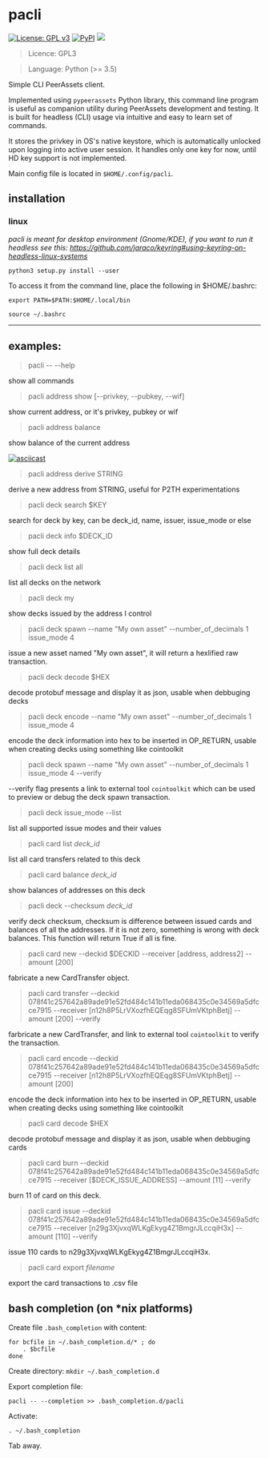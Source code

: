 # pacli

[![License: GPL v3](https://img.shields.io/badge/License-GPL%20v3-blue.svg)](https://www.gnu.org/licenses/gpl-3.0)
[![PyPI](https://img.shields.io/pypi/v/pacli.svg?style=flat-square)](https://pypi.python.org/pypi/pacli/)
[![](https://img.shields.io/badge/python-3.5+-blue.svg)](https://www.python.org/download/releases/3.5.0/) 

> Licence: GPL3

> Language: Python (>= 3.5)

Simple CLI PeerAssets client.

Implemented using `pypeerassets` Python library, this command line program is useful as companion utility during PeerAssets development and testing.
It is built for headless (CLI) usage via intuitive and easy to learn set of commands.

It stores the privkey in OS's native keystore, which is automatically unlocked upon logging into active user session.
It handles only one key for now, until HD key support is not implemented.

Main config file is located in `$HOME/.config/pacli`.

## installation

### linux

*pacli is meant for desktop environment (Gnome/KDE), if you want to run it headless see this: https://github.com/jaraco/keyring#using-keyring-on-headless-linux-systems*

`python3 setup.py install --user`

To access it from the command line, place the following in $HOME/.bashrc:

`export PATH=$PATH:$HOME/.local/bin`

`source ~/.bashrc`

__________________________________________________

## examples:

> pacli -- --help

show all commands

> pacli address show [--privkey, --pubkey, --wif]

show current address, or it's privkey, pubkey or wif

> pacli address balance

show balance of the current address

[![asciicast](https://asciinema.org/a/J1NLGEgdRcSE7ppLp48Lu2bD7.png)](https://asciinema.org/a/J1NLGEgdRcSE7ppLp48Lu2bD7)

> pacli address derive STRING

derive a new address from STRING, useful for P2TH experimentations

> pacli deck search $KEY

search for deck by key, can be deck_id, name, issuer, issue_mode or else

> pacli deck info $DECK_ID

show full deck details

> pacli deck list all

list all decks on the network

> pacli deck my

show decks issued by the address I control

> pacli deck spawn --name "My own asset" --number_of_decimals 1 issue_mode 4

issue a new asset named "My own asset", it will return a hexlified raw transaction.

> pacli deck decode $HEX

decode protobuf message and display it as json, usable when debbuging decks

> pacli deck encode --name "My own asset" --number_of_decimals 1 issue_mode 4

encode the deck information into hex to be inserted in OP_RETURN, usable when creating decks using something like cointoolkit

> pacli deck spawn --name "My own asset" --number_of_decimals 1 issue_mode 4 --verify

--verify flag presents a link to external tool `cointoolkit` which can be used to preview or debug the deck spawn transaction.

> pacli deck issue_mode --list

list all supported issue modes and their values

> pacli card list *deck_id*

list all card transfers related to this deck

> pacli card balance *deck_id*

show balances of addresses on this deck

> pacli deck --checksum *deck_id*

verify deck checksum, checksum is difference between issued cards and balances of all the addresses.
If it is not zero, something is wrong with deck balances. This function will return True if all is fine.

> pacli card new --deckid $DECKID --receiver [address, address2] --amount [200]

fabricate a new CardTransfer object.

> pacli card transfer --deckid 078f41c257642a89ade91e52fd484c141b11eda068435c0e34569a5dfcce7915 --receiver [n12h8P5LrVXozfhEQEqg8SFUmVKtphBetj] --amount [200] --verify

farbricate a new CardTransfer, and link to external tool `cointoolkit` to verify the transaction.

> pacli card encode --deckid 078f41c257642a89ade91e52fd484c141b11eda068435c0e34569a5dfcce7915 --receiver [n12h8P5LrVXozfhEQEqg8SFUmVKtphBetj] --amount [200]

encode the deck information into hex to be inserted in OP_RETURN, usable when creating decks using something like cointoolkit

> pacli card decode $HEX

decode protobuf message and display it as json, usable when debbuging cards

> pacli card burn --deckid 078f41c257642a89ade91e52fd484c141b11eda068435c0e34569a5dfcce7915 --receiver [$DECK_ISSUE_ADDRESS] --amount [11] --verify

burn 11 of card on this deck.

> pacli card issue --deckid 078f41c257642a89ade91e52fd484c141b11eda068435c0e34569a5dfcce7915 --receiver [n29g3XjvxqWLKgEkyg4Z1BmgrJLccqiH3x] --amount [110] --verify

issue 110 cards to n29g3XjvxqWLKgEkyg4Z1BmgrJLccqiH3x.

> pacli card export *filename*

export the card transactions to .csv file

## bash completion (on *nix platforms)

Create file `.bash_completion` with content:

```
for bcfile in ~/.bash_completion.d/* ; do
    . $bcfile
done
```

Create directory: `mkdir ~/.bash_completion.d`

Export completion file:

`pacli -- --completion >> .bash_completion.d/pacli`

Activate:

`. ~/.bash_completion`

Tab away.
